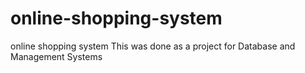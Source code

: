 # online-shopping-system
online shopping system
This was done as a project for Database and Management Systems
